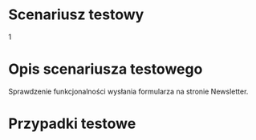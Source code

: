 # Scenariusz testowy		

1

# Opis scenariusza testowego

Sprawdzenie funkcjonalności wysłania formularza na stronie Newsletter.

# Przypadki testowe





